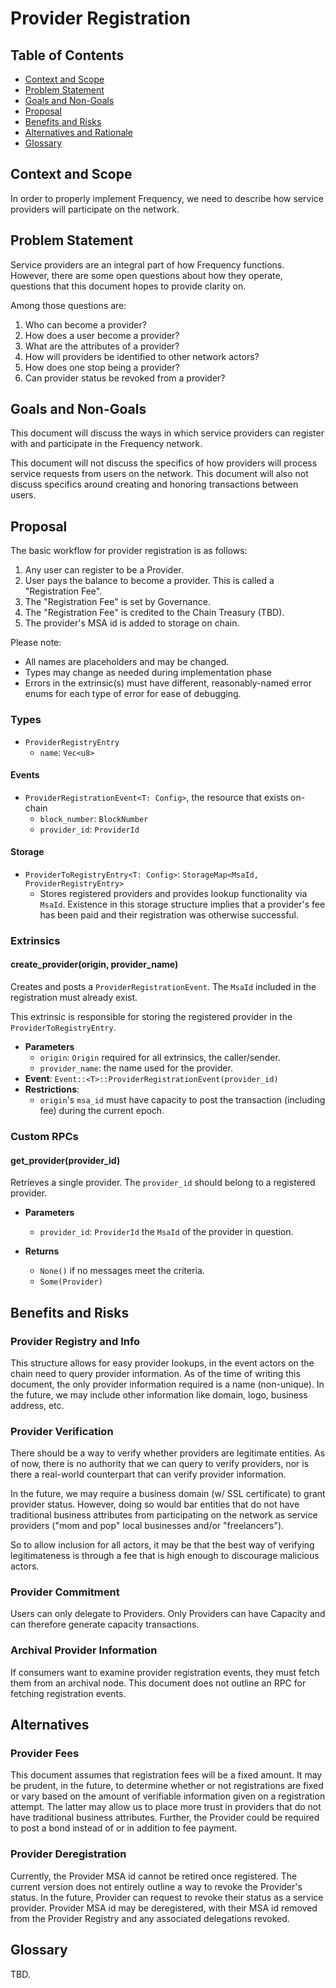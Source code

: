 # Provider Registration

## Table of Contents
* [Context and Scope](#context-and-scope)
* [Problem Statement](#problem-statement)
* [Goals and Non-Goals](#goals-and-non-goals)
* [Proposal](#proposal)
* [Benefits and Risks](#benefits-and-risks)
* [Alternatives and Rationale](#alternatives-and-rationale)
* [Glossary](#glossary)

## Context and Scope
In order to properly implement Frequency, we need to describe how service providers
will participate on the network.

## Problem Statement
Service providers are an integral part of how Frequency functions. However, there are
some open questions about how they operate, questions that this document hopes
to provide clarity on.

Among those questions are:

1. Who can become a provider?
1. How does a user become a provider?
1. What are the attributes of a provider?
1. How will providers be identified to other network actors?
1. How does one stop being a provider?
1. Can provider status be revoked from a provider?

## Goals and Non-Goals
This document will discuss the ways in which service providers can register with
and participate in the Frequency network.

This document will not discuss the specifics of how providers will process
service requests from users on the network. This document will also not discuss
specifics around creating and honoring transactions between users.

## Proposal
The basic workflow for provider registration is as follows:
1. Any user can register to be a Provider.
1. User pays the balance to become a provider. This is called a "Registration Fee".
1. The "Registration Fee" is set by Governance.
1. The "Registration Fee" is credited to the Chain Treasury (TBD).
1. The provider's MSA id is added to storage on chain.

Please note:
* All names are placeholders and may be changed.
* Types may change as needed during implementation phase
* Errors in the extrinsic(s) must have different, reasonably-named error enums
  for each type of error for ease of debugging.

### Types
* `ProviderRegistryEntry`
  * `name`: `Vec<u8>`

#### Events
* `ProviderRegistrationEvent<T: Config>`, the resource that exists on-chain
  * `block_number`: `BlockNumber`
  * `provider_id`: `ProviderId`

#### Storage
* `ProviderToRegistryEntry<T: Config>`: `StorageMap<MsaId, ProviderRegistryEntry>`
  * Stores registered providers and provides lookup functionality via `MsaId`.
    Existence in this storage structure implies that a provider's fee has been
    paid and their registration was otherwise successful.

### Extrinsics
#### create_provider(origin, provider_name)
Creates and posts a `ProviderRegistrationEvent`. The `MsaId`
included in the registration must already exist.

This extrinsic is responsible for storing the registered provider in the
`ProviderToRegistryEntry`.

* **Parameters**
  * `origin`: `Origin`  required for all extrinsics, the caller/sender.
  * `provider_name`: the name used for the provider.
* **Event**:  `Event::<T>::ProviderRegistrationEvent(provider_id)`
* **Restrictions**:
  * `origin`'s `msa_id` must have capacity to post the transaction (including fee) during the current epoch.


### Custom RPCs
#### get_provider(provider_id)
Retrieves a single provider. The `provider_id` should belong to a registered
provider.

* **Parameters**
  * `provider_id`: `ProviderId` the `MsaId` of the provider in question.

* **Returns**
  * `None()` if no messages meet the criteria.
  * `Some(Provider)`

## Benefits and Risks
### Provider Registry and Info
This structure allows for easy provider lookups, in the event actors on the
chain need to query provider information. As of the time of writing this
document, the only provider information required is a name (non-unique). In the
future, we may include other information like domain, logo, business address, etc.

### Provider Verification
There should be a way to verify whether providers are legitimate entities. As of
now, there is no authority that we can query to verify providers, nor is there a
real-world counterpart that can verify provider information.

In the future, we may require a business domain (w/ SSL certificate) to grant
provider status. However, doing so would bar entities that do not have
traditional business attributes from participating on the network as service
providers ("mom and pop" local businesses and/or "freelancers").

So to allow inclusion for all actors, it may be that the best way of verifying
legitimateness is through a fee that is high enough to discourage malicious actors.

### Provider Commitment
Users can only delegate to Providers. Only Providers can have Capacity and can therefore generate capacity transactions.
### Archival Provider Information
If consumers want to examine provider registration events, they
must fetch them from an archival node. This document does not outline an RPC for
fetching registration events.

## Alternatives
### Provider Fees
This document assumes that registration fees will be a fixed amount. It may be prudent, in the future, to determine whether or not registrations are fixed or vary based on the amount of verifiable information given on a registration attempt. The latter may allow us to place more trust in providers that do not have traditional business attributes. Further, the Provider could be required to post a bond instead of or in addition to fee payment.
### Provider Deregistration
Currently, the Provider MSA id cannot be retired once registered. The current version does not entirely outline a way to revoke the Provider's status. In the future, Provider can request to revoke their status as a service provider. Provider MSA id may be deregistered, with their MSA id removed from the Provider Registry and any associated delegations revoked.

## Glossary
TBD.
